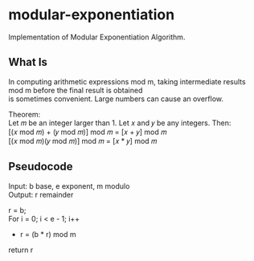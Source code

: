# modular-exponentiation
Implementation of Modular Exponentiation Algorithm.

## What Is
In computing arithmetic expressions mod m, taking intermediate results mod m before the final result is obtained  
is sometimes convenient.  Large numbers can cause an overflow.

Theorem:  
Let 𝑚 be an integer larger than 1.  Let 𝑥 and 𝑦 be any integers.  Then:  
[(𝑥 mod 𝑚) + (𝑦 mod 𝑚)] mod 𝑚 = [𝑥 + 𝑦] mod 𝑚  
[(𝑥 mod 𝑚)(𝑦 mod 𝑚)] mod 𝑚 = [𝑥 * 𝑦] mod 𝑚  

## Pseudocode
Input: b base, e exponent, m modulo  
Output: r remainder  

r = b;  
For i = 0; i < e - 1; i++  
  * r = (b * r) mod m  

return r  
  
